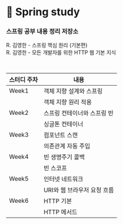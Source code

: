 # 🌱 Spring study 

### 스프링 공부 내용 정리 저장소
R. 김영한 - 스프링 핵심 원리 (기본편) <br>
R. 김영한 - 모든 개발자를 위한 HTTP 웹 기본 지식

<br>

|스터디 주차|내용|
|------|---|
|Week1|객체 지향 설계와 스프링|
||객체 지향 원리 적용|
|Week2|스프링 컨테이너와 스프링 빈|
||싱글톤 컨테이너|
|Week3|컴포넌트 스캔|
||의존관계 자동 주입|
|Week4|빈 생명주기 콜백|
||빈 스코프|
|Week5|인터넷 네트워크|
||URI와 웹 브라우저 요청 흐름|
|Week6|HTTP 기본|
||HTTP 메서드|